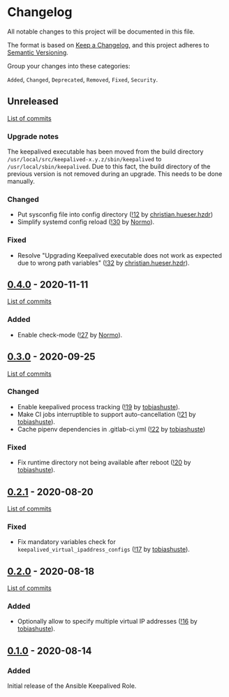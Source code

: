 <!--
SPDX-FileCopyrightText: 2020 Helmholtz Centre for Environmental Research (UFZ)
SPDX-FileCopyrightText: 2020 Helmholtz-Zentrum Dresden-Rossendorf (HZDR)

SPDX-License-Identifier: Apache-2.0
-->

# Changelog

All notable changes to this project will be documented in this file.

The format is based on [Keep a Changelog](https://keepachangelog.com/en/1.0.0/),
and this project adheres to [Semantic Versioning](https://semver.org/spec/v2.0.0.html).

Group your changes into these categories:

`Added`, `Changed`, `Deprecated`, `Removed`, `Fixed`, `Security`.

## Unreleased

[List of commits](https://gitlab.com/hifis/ansible/keepalived-role/-/compare/v0.4.0...master)

### Upgrade notes
The keepalived executable has been moved from the build directory
`/usr/local/src/keepalived-x.y.z/sbin/keepalived` to
`/usr/local/sbin/keepalived`. Due to this fact, the build directory of the
previous version is not removed during an upgrade. This needs to be done
manually.

### Changed
- Put sysconfig file into config directory
  ([!12](https://gitlab.com/hifis/ansible/keepalived-role/-/merge_requests/12)
  by [christian.hueser.hzdr](https://gitlab.com/christian.hueser.hzdr))
- Simplify systemd config reload
  ([!30](https://gitlab.com/hifis/ansible/keepalived-role/-/merge_requests/30)
  by [Normo](https://gitlab.com/Normo)).

### Fixed
- Resolve "Upgrading Keepalived executable does not work as expected due to
  wrong path variables"
  ([!32](https://gitlab.com/hifis/ansible/keepalived-role/-/merge_requests/32)
  by [christian.hueser.hzdr](https://gitlab.com/christian.hueser.hzdr)).

## [0.4.0](https://gitlab.com/hifis/ansible/keepalived-role/-/releases/v0.4.0) - 2020-11-11

[List of commits](https://gitlab.com/hifis/ansible/keepalived-role/-/compare/v0.3.0...v0.4.0)

### Added
- Enable check-mode
  ([!27](https://gitlab.com/hifis/ansible/keepalived-role/-/merge_requests/27)
  by [Normo](https://gitlab.com/Normo)).

## [0.3.0](https://gitlab.com/hifis/ansible/keepalived-role/-/releases/v0.3.0) - 2020-09-25

[List of commits](https://gitlab.com/hifis/ansible/keepalived-role/-/compare/v0.2.1...v0.3.0)

### Changed
- Enable keepalived process tracking
  ([!19](https://gitlab.com/hifis/ansible/keepalived-role/-/merge_requests/19)
  by [tobiashuste](https://gitlab.com/tobiashuste)).
- Make CI jobs interruptible to support auto-cancellation
  ([!21](https://gitlab.com/hifis/ansible/keepalived-role/-/merge_requests/21)
  by [tobiashuste](https://gitlab.com/tobiashuste)).
- Cache pipenv dependencies in .gitlab-ci.yml
  ([!22](https://gitlab.com/hifis/ansible/keepalived-role/-/merge_requests/22)
  by [tobiashuste](https://gitlab.com/tobiashuste))

### Fixed
- Fix runtime directory not being available after reboot
  ([!20](https://gitlab.com/hifis/ansible/keepalived-role/-/merge_requests/20)
  by [tobiashuste](https://gitlab.com/tobiashuste)).

## [0.2.1](https://gitlab.com/hifis/ansible/keepalived-role/-/releases/v0.2.1) - 2020-08-20

[List of commits](https://gitlab.com/hifis/ansible/keepalived-role/-/compare/v0.2.0...v0.2.1)

### Fixed
- Fix mandatory variables check for `keepalived_virtual_ipaddress_configs`
  ([!17](https://gitlab.com/hifis/ansible/keepalived-role/-/merge_requests/17)
  by [tobiashuste](https://gitlab.com/tobiashuste)).

## [0.2.0](https://gitlab.com/hifis/ansible/keepalived-role/-/releases/v0.2.0) - 2020-08-18

[List of commits](https://gitlab.com/hifis/ansible/keepalived-role/-/compare/v0.1.0...v0.2.0)

### Added
- Optionally allow to specify multiple virtual IP addresses
([!16](https://gitlab.com/hifis/ansible/keepalived-role/-/merge_requests/16)
by [tobiashuste](https://gitlab.com/tobiashuste)).

## [0.1.0](https://gitlab.com/hifis/ansible/keepalived-role/-/releases/v0.1.0) - 2020-08-14

### Added
Initial release of the Ansible Keepalived Role.
